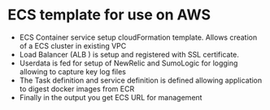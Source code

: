# ECS template for use on AWS 
- ECS Container service setup cloudFormation template. Allows creation of a ECS cluster in existing VPC
- Load Balancer (ALB ) is setup and registered with SSL certificate. 
- Userdata is fed for setup of NewRelic and SumoLogic for logging allowing to capture key log files
- The Task definition and service definition is defined allowing application to digest docker images from ECR
- Finally in the output you get ECS URL for management
